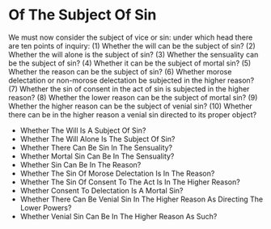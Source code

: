 # Of The Subject Of Sin

We must now consider the subject of vice or sin: under which head there are ten points of inquiry:
(1) Whether the will can be the subject of sin?
(2) Whether the will alone is the subject of sin?
(3) Whether the sensuality can be the subject of sin?
(4) Whether it can be the subject of mortal sin?
(5) Whether the reason can be the subject of sin?
(6) Whether morose delectation or non-morose delectation be subjected in the higher reason?
(7) Whether the sin of consent in the act of sin is subjected in the higher reason?
(8) Whether the lower reason can be the subject of mortal sin?
(9) Whether the higher reason can be the subject of venial sin?
(10) Whether there can be in the higher reason a venial sin directed to its proper object?

* Whether The Will Is A Subject Of Sin?
* Whether The Will Alone Is The Subject Of Sin?
* Whether There Can Be Sin In The Sensuality?
* Whether Mortal Sin Can Be In The Sensuality?
* Whether Sin Can Be In The Reason?
* Whether The Sin Of Morose Delectation Is In The Reason?
* Whether The Sin Of Consent To The Act Is In The Higher Reason?
* Whether Consent To Delectation Is A Mortal Sin?
* Whether There Can Be Venial Sin In The Higher Reason As Directing The Lower Powers?
* Whether Venial Sin Can Be In The Higher Reason As Such?